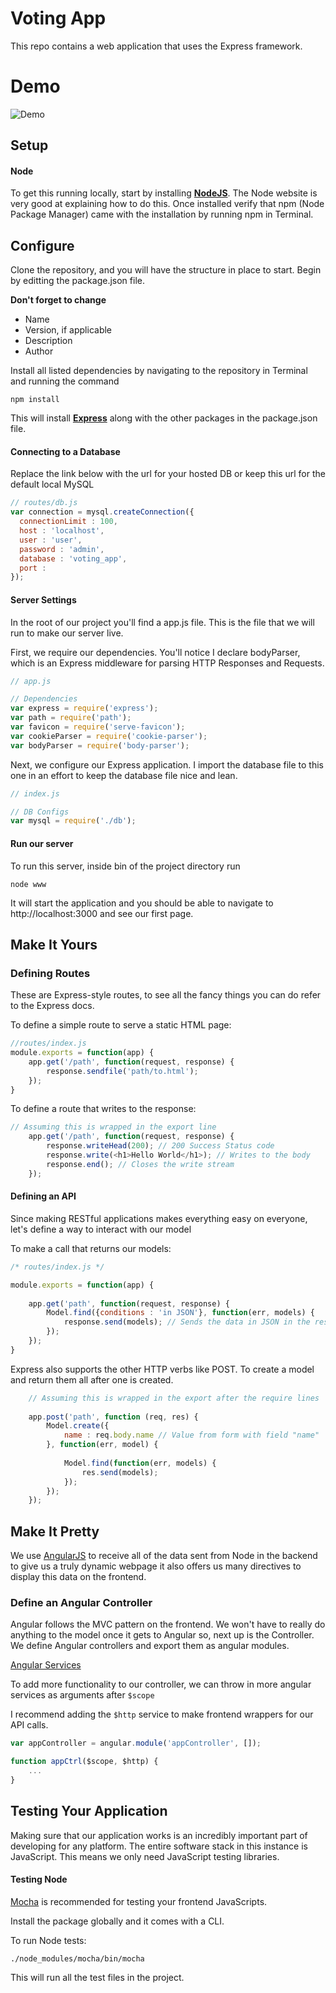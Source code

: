 # Voting App
This repo contains a web application that uses the Express framework.

# Demo

![Demo](https://s11.postimg.org/9nzhcl5b7/voting_app_demo.gif)

## Setup

#### Node
To get this running locally, start by installing [**NodeJS**](http://nodejs.org/download/). The Node website is very good at explaining how to do this. Once installed verify that npm (Node Package Manager) came with the installation by running npm in Terminal.

## Configure
Clone the repository, and you will have the structure in place to start. Begin by editting the package.json file.

**Don't forget to change**
* Name
* Version, if applicable
* Description
* Author

Install all listed dependencies by navigating to the repository in Terminal and running the command 

```npm install``` 

This will install [**Express**](http://expressjs.com/4x/api.html) along with the other packages in the package.json file. 


<Enter>
<Enter>
<Enter>

#### Connecting to a Database
Replace the link below with the url for your hosted DB or keep this url for the default local MySQL
```javascript
// routes/db.js
var connection = mysql.createConnection({
  connectionLimit : 100,
  host : 'localhost',
  user : 'user',
  password : 'admin',
  database : 'voting_app',
  port : 
});
```

#### Server Settings
In the root of our project you'll find a app.js file. This is the file that we will run to make our server live.

First, we require our dependencies. You'll notice I declare bodyParser, which is an Express middleware for parsing HTTP Responses and Requests.

```javascript
// app.js

// Dependencies
var express = require('express');
var path = require('path');
var favicon = require('serve-favicon');
var cookieParser = require('cookie-parser');
var bodyParser = require('body-parser');
```

Next, we configure our Express application. I import the database file to this one in an effort to keep the database file nice and lean.
```javascript
// index.js

// DB Configs
var mysql = require('./db');

```

#### Run our server
To run this server, inside bin  of the project directory run 

```node www```

It will start the application and you should be able to navigate to http://localhost:3000 and see our first page.

## Make It Yours
### Defining Routes
These are Express-style routes, to see all the fancy things you can do refer to the Express docs.

To define a simple route to serve a static HTML page:
```javascript
//routes/index.js
module.exports = function(app) {
    app.get('/path', function(request, response) {
        response.sendfile('path/to.html');
    });
}
```

To define a route that writes to the response:
```javascript
// Assuming this is wrapped in the export line
    app.get('/path', function(request, response) {
        response.writeHead(200); // 200 Success Status code
        response.write(<h1>Hello World</h1>); // Writes to the body
        response.end(); // Closes the write stream
    });
```

#### Defining an API
Since making RESTful applications makes everything easy on everyone, let's define a way to interact with our model

To make a call that returns our models:
```javascript
/* routes/index.js */

module.exports = function(app) {
       
    app.get('path', function(request, response) {
        Model.find({conditions : 'in JSON'}, function(err, models) {
            response.send(models); // Sends the data in JSON in the response
        });
    });
}
```

Express also supports the other HTTP verbs like POST. 
To create a model and return them all after one is created.
```javascript
    // Assuming this is wrapped in the export after the require lines
    
	app.post('path', function (req, res) {
		Model.create({
			name : req.body.name // Value from form with field "name"
		}, function(err, model) {
			
			Model.find(function(err, models) {
				res.send(models);
			});
		});
	});
```


## Make It Pretty
We use [AngularJS](https://angularjs.org/) to receive all of the data sent from Node in the backend to give us a truly dynamic webpage it also offers us many directives to display this data on the frontend. 

### Define an Angular Controller
Angular follows the MVC pattern on the frontend. We won't have to really do anything to the model once it gets to Angular so, next up is the Controller. We define Angular controllers and export them as angular modules. 

[Angular Services](https://docs.angularjs.org/api/ng/service)

To add more functionality to our controller, we can throw in more angular services as arguments after ```$scope```

I recommend adding the ```$http``` service to make frontend wrappers for our API calls.
```javascript
var appController = angular.module('appController', []);

function appCtrl($scope, $http) {
    ...
}
```


## Testing Your Application
Making sure that our application works is an incredibly important part of developing for any platform. The entire software stack in this instance is JavaScript. This means we only need JavaScript testing libraries. 


#### Testing Node
[Mocha](http://mochajs.org//) is recommended for testing your frontend JavaScripts.

Install the package globally and it comes with a CLI. 

To run Node tests:

```./node_modules/mocha/bin/mocha ```

This will run all the test files in the project.


